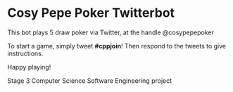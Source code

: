 # Cosy Pepe Poker Twitterbot

This bot plays 5 draw poker via Twitter, at the handle @cosypepepoker

To start a game, simply tweet **#cppjoin**! Then respond to the tweets to give instructions.

Happy playing!

Stage 3 Computer Science Software Engineering project
